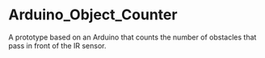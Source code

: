 # Arduino_Object_Counter

A prototype based on an Arduino that counts the number of obstacles that pass in front of the IR sensor. 
